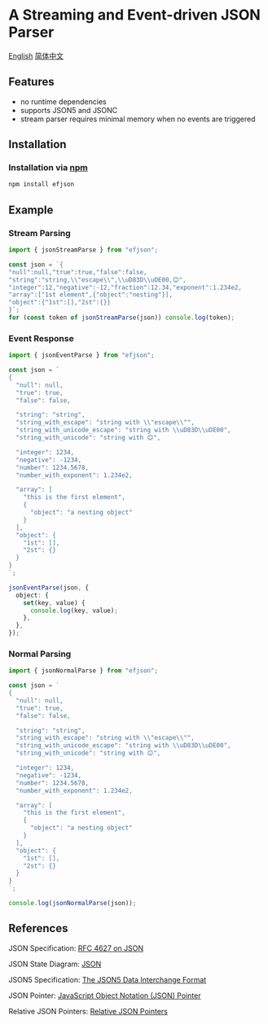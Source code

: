 # A Streaming and Event-driven JSON Parser

[English](./README.md) [简体中文](./README.zh.md)

## Features

- no runtime dependencies
- supports JSON5 and JSONC
- stream parser requires minimal memory when no events are triggered

## Installation

### Installation via [npm](https://npmjs.org/)

```sh
npm install efjson
```

## Example

### Stream Parsing

```ts
import { jsonStreamParse } from "efjson";

const json = `{
"null":null,"true":true,"false":false,
"string":"string,\\"escape\\",\\uD83D\\uDE00,😊",
"integer":12,"negative":-12,"fraction":12.34,"exponent":1.234e2,
"array":["1st element",{"object":"nesting"}],
"object":{"1st":[],"2st":{}}
}`;
for (const token of jsonStreamParse(json)) console.log(token);
```

### Event Response

```ts
import { jsonEventParse } from "efjson";

const json = `
{
  "null": null,
  "true": true,
  "false": false,

  "string": "string",
  "string_with_escape": "string with \\"escape\\"",
  "string_with_unicode_escape": "string with \\uD83D\\uDE00",
  "string_with_unicode": "string with 😊",

  "integer": 1234,
  "negative": -1234,
  "number": 1234.5678,
  "number_with_exponent": 1.234e2,

  "array": [
    "this is the first element",
    {
      "object": "a nesting object"
    }
  ],
  "object": {
    "1st": [],
    "2st": {}
  }
}
`;

jsonEventParse(json, {
  object: {
    set(key, value) {
      console.log(key, value);
    },
  },
});
```

### Normal Parsing

```ts
import { jsonNormalParse } from "efjson";

const json = `
{
  "null": null,
  "true": true,
  "false": false,

  "string": "string",
  "string_with_escape": "string with \\"escape\\"",
  "string_with_unicode_escape": "string with \\uD83D\\uDE00",
  "string_with_unicode": "string with 😊",

  "integer": 1234,
  "negative": -1234,
  "number": 1234.5678,
  "number_with_exponent": 1.234e2,

  "array": [
    "this is the first element",
    {
      "object": "a nesting object"
    }
  ],
  "object": {
    "1st": [],
    "2st": {}
  }
}
`;

console.log(jsonNormalParse(json));
```

## References

JSON Specification: [RFC 4627 on JSON](https://www.ietf.org/rfc/rfc4627.txt)

JSON State Diagram: [JSON](https://www.json.org/)

JSON5 Specification: [The JSON5 Data Interchange Format](https://spec.json5.org/)

JSON Pointer: [JavaScript Object Notation (JSON) Pointer](https://datatracker.ietf.org/doc/html/rfc6901)

Relative JSON Pointers: [Relative JSON Pointers](https://datatracker.ietf.org/doc/html/draft-bhutton-relative-json-pointer-00)
